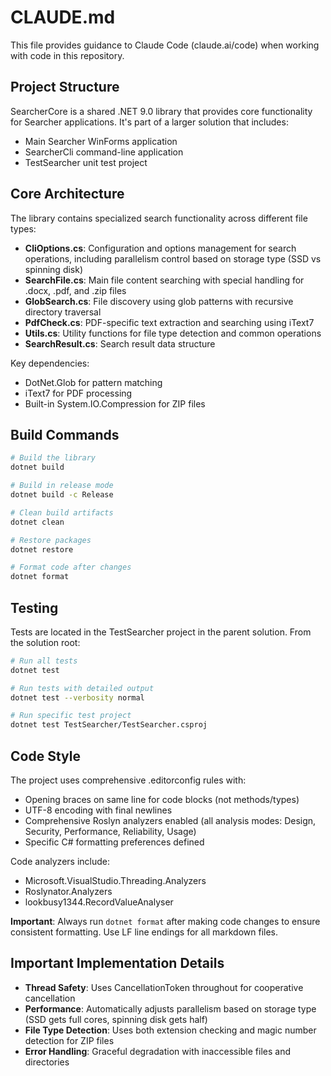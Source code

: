 # CLAUDE.md

This file provides guidance to Claude Code (claude.ai/code) when working with code in this repository.

## Project Structure

SearcherCore is a shared .NET 9.0 library that provides core functionality for Searcher applications. It's part of a larger solution that includes:
- Main Searcher WinForms application
- SearcherCli command-line application  
- TestSearcher unit test project

## Core Architecture

The library contains specialized search functionality across different file types:

- **CliOptions.cs**: Configuration and options management for search operations, including parallelism control based on storage type (SSD vs spinning disk)
- **SearchFile.cs**: Main file content searching with special handling for .docx, .pdf, and .zip files
- **GlobSearch.cs**: File discovery using glob patterns with recursive directory traversal
- **PdfCheck.cs**: PDF-specific text extraction and searching using iText7
- **Utils.cs**: Utility functions for file type detection and common operations
- **SearchResult.cs**: Search result data structure

Key dependencies:
- DotNet.Glob for pattern matching
- iText7 for PDF processing
- Built-in System.IO.Compression for ZIP files

## Build Commands

```bash
# Build the library
dotnet build

# Build in release mode
dotnet build -c Release

# Clean build artifacts
dotnet clean

# Restore packages
dotnet restore

# Format code after changes
dotnet format
```

## Testing

Tests are located in the TestSearcher project in the parent solution. From the solution root:

```bash
# Run all tests
dotnet test

# Run tests with detailed output
dotnet test --verbosity normal

# Run specific test project
dotnet test TestSearcher/TestSearcher.csproj
```

## Code Style

The project uses comprehensive .editorconfig rules with:
- Opening braces on same line for code blocks (not methods/types)
- UTF-8 encoding with final newlines
- Comprehensive Roslyn analyzers enabled (all analysis modes: Design, Security, Performance, Reliability, Usage)
- Specific C# formatting preferences defined

Code analyzers include:
- Microsoft.VisualStudio.Threading.Analyzers
- Roslynator.Analyzers  
- lookbusy1344.RecordValueAnalyser

**Important**: Always run `dotnet format` after making code changes to ensure consistent formatting. Use LF line endings for all markdown files.

## Important Implementation Details

- **Thread Safety**: Uses CancellationToken throughout for cooperative cancellation
- **Performance**: Automatically adjusts parallelism based on storage type (SSD gets full cores, spinning disk gets half)
- **File Type Detection**: Uses both extension checking and magic number detection for ZIP files
- **Error Handling**: Graceful degradation with inaccessible files and directories